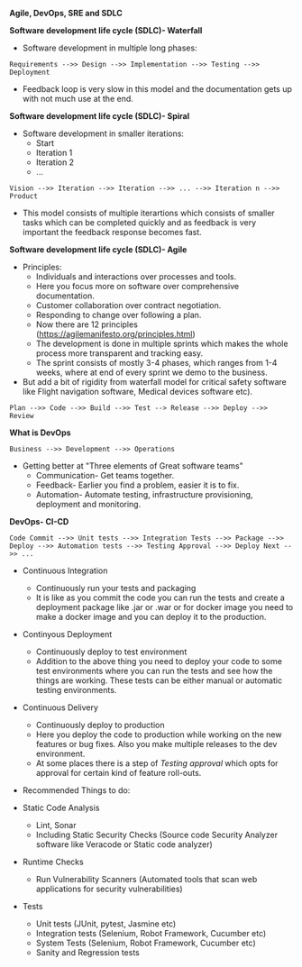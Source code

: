 **Agile, DevOps, SRE and SDLC**

**Software development life cycle (SDLC)- Waterfall**

- Software development in multiple long phases:
```
Requirements -->> Design -->> Implementation -->> Testing -->> Deployment
```

- Feedback loop is very slow in this model and the documentation gets up with not much use at the end.

**Software development life cycle (SDLC)- Spiral**

- Software development in smaller iterations:
  - Start
  - Iteration 1
  - Iteration 2
  - ...
```
Vision -->> Iteration -->> Iteration -->> ... -->> Iteration n -->> Product
```
- This model consists of multiple iterartions which consists of smaller tasks which can be completed quickly and as feedback is very important the feedback response becomes fast.

**Software development life cycle (SDLC)- Agile**

- Principles:
  - Individuals and interactions over processes and tools.
  - Here you focus more on software over comprehensive documentation.
  - Customer collaboration over contract negotiation.
  - Responding to change over following a plan.
  - Now there are 12 principles (https://agilemanifesto.org/principles.html)
  - The development is done in multiple sprints which makes the whole process more transparent and tracking easy.
  - The sprint consists of mostly 3-4 phases, which ranges from 1-4 weeks, where at end of every sprint we demo to the business.
- But add a bit of rigidity from waterfall model for critical safety software like Flight navigation software, Medical devices software etc).

```
Plan -->> Code -->> Build -->> Test --> Release -->> Deploy -->> Review
```

**What is DevOps**

```
Business -->> Development -->> Operations
```

- Getting better at "Three elements of Great software teams"
  - Communication- Get teams together.
  - Feedback- Earlier you find a problem, easier it is to fix.
  - Automation- Automate testing, infrastructure provisioning, deployment and monitoring.

**DevOps- CI-CD**

```
Code Commit -->> Unit tests -->> Integration Tests -->> Package -->> Deploy -->> Automation tests -->> Testing Approval -->> Deploy Next -->> ...
```

- Continuous Integration
  - Continuously run your tests and packaging
  - It is like as you commit the code you can run the tests and create a deployment package like .jar or .war or for docker image you need to make a docker image and you can deploy it to the production.
- Continyous Deployment
  - Continuously deploy to test environment
  - Addition to the above thing you need to deploy your code to some test environments where you can run the tests and see how the things are working. These tests can be either manual or automatic testing environments.
- Continuous Delivery
  - Continuously deploy to production
  - Here you deploy the code to production while working on the new features or bug fixes. Also you make multiple releases to the dev environment.
  - At some places there is a step of *Testing approval* which opts for approval for certain kind of feature roll-outs.

- Recommended Things to do:

- Static Code Analysis
  - Lint, Sonar
  - Including Static Security Checks (Source code Security Analyzer software like Veracode or Static code analyzer)
- Runtime Checks
  - Run Vulnerability Scanners (Automated tools that scan web applications for security vulnerabilities)
- Tests
  - Unit tests (JUnit, pytest, Jasmine etc)
  - Integration tests (Selenium, Robot Framework, Cucumber etc)
  - System Tests (Selenium, Robot Framework, Cucumber etc)
  - Sanity and Regression tests
  